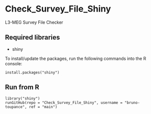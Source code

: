 # Check_Survey_File_Shiny
L3-MEG Survey File Checker


## Required libraries
- shiny

To install/update the packages, run the following commands into the R console:
```{r }
install.packages("shiny")
```


## Run from R
```{r }
library("shiny")
runGitHub(repo = "Check_Survey_File_Shiny", username = "bruno-toupance", ref = "main")
```

